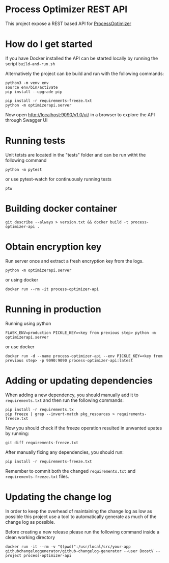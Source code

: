 # Process Optimizer REST API #

This project expose a REST based API for [ProcessOptimizer](https://github.com/novonordisk-research/ProcessOptimizer)

# How do I get started

If you have Docker installed the API can be started locally by running the script `build-and-run.sh`

Alternatively the project can be build and run with the following commands:

    python3 -m venv env
    source env/bin/activate
    pip install --upgrade pip
    
    pip install -r requirements-freeze.txt
    python -m optimizerapi.server

Now open [http://localhost:9090/v1.0/ui/](http://localhost:9090/v1.0/ui/) in a browser to explore the API through Swagger UI
# Running tests

Unit tetsts are located in the "tests" folder and can be run witht the following command

    python -m pytest

or use pytest-watch for continuously running tests

    ptw
# Building docker container

    git describe --always > version.txt && docker build -t process-optimizer-api .
# Obtain encryption key

Run server once and extract a fresh encryption key from the logs.

    python -m optimizerapi.server

or using docker

    docker run --rm -it process-optimizer-api
# Running in production

Running using python

    FLASK_ENV=production PICKLE_KEY=<key from previous step> python -m optimizerapi.server

or use docker

    docker run -d --name process-optimizer-api --env PICKLE_KEY=<key from previous step> -p 9090:9090 process-optimizer-api:latest

# Adding or updating dependencies

When adding a new dependency, you should manually add it to `requirements.txt` and then run the following commands:

    pip install -r requirements.tx
    pip freeze | grep --invert-match pkg_resources > requirements-freeze.txt

Now you should check if the freeze operation resulted in unwanted upates by running:

    git diff requirements-freeze.txt

After manually fixing any dependencies, you should run:

    pip install -r requirements-freeze.txt

Remember to commit both the changed `requirements.txt` and `requirements-freeze.txt` files.

# Updating the change log

In order to keep the overhead of maintaining the change log as low as possible this project use a tool to automatically generate
as much of the change log as possible.

Before creating a new release please run the following command inside a clean working directory

    docker run -it --rm -v "$(pwd)":/usr/local/src/your-app githubchangeloggenerator/github-changelog-generator --user BoostV --project process-optimizer-api

